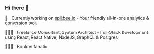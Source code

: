 ### Hi there 👋


🐝 &nbsp; Currently working on [splitbee.io](https://splitbee.io/?utm_source=github&utm_medium=readme&utm_campaign=profile) – Your friendly all-in-one analytics & conversion tool.

👨🏻‍💻 &nbsp; Freelance Consultant, System Architect - Full-Stack Development using React, React Native, NodeJS, GraphQL & Postgres

🧗🏻‍♂️ &nbsp; Boulder fanatic
